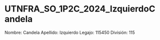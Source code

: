 # UTNFRA_SO_1P2C_2024_IzquierdoCandela

Nombre: Candela
Apellido: Izquierdo
Legajo: 115450
División: 115
